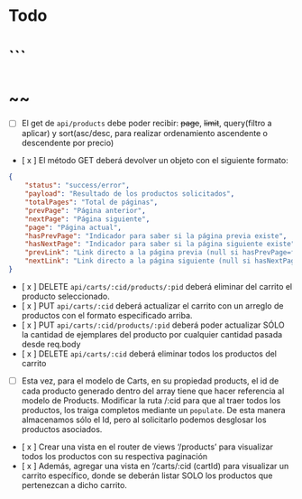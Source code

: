 # Todo
# ```
# ~~
- [  ] El get de ```api/products``` debe poder recibir: ~~page~~, ~~limit~~, query(filtro a aplicar) y sort(asc/desc, para realizar ordenamiento ascendente o descendente por precio)
- [ x ] El método GET deberá devolver un objeto con el siguiente formato:
```json
{
	"status": "success/error",
    "payload": "Resultado de los productos solicitados",
    "totalPages": "Total de páginas",
    "prevPage": "Página anterior",
    "nextPage": "Página siguiente",
    "page": "Página actual",
    "hasPrevPage": "Indicador para saber si la página previa existe",
    "hasNextPage": "Indicador para saber si la página siguiente existe",
    "prevLink": "Link directo a la página previa (null si hasPrevPage=false)",
    "nextLink": "Link directo a la página siguiente (null si hasNextPage=false)",
}
```
- [ x ] DELETE ```api/carts/:cid/products/:pid``` deberá eliminar del carrito el producto seleccionado.
- [ x ] PUT ```api/carts/:cid``` deberá actualizar el carrito con un arreglo de productos con el formato especificado arriba.
- [ x ] PUT ```api/carts/:cid/products/:pid``` deberá poder actualizar SÓLO la cantidad de ejemplares del producto por cualquier cantidad pasada desde req.body
- [ x ] DELETE ```api/carts/:cid``` deberá eliminar todos los productos del carrito 
- [  ] Esta vez, para el modelo de Carts, en su propiedad products, el id de cada producto generado dentro del array tiene que hacer referencia al modelo de Products. Modificar la ruta /:cid para que al traer todos los productos, los traiga completos mediante un ```populate```. De esta manera almacenamos sólo el Id, pero al solicitarlo podemos desglosar los productos asociados.
- [ x ] Crear una vista en el router de views ‘/products’ para visualizar todos los productos con su respectiva paginación
- [ x ] Además, agregar una vista en ‘/carts/:cid (cartId) para visualizar un carrito específico, donde se deberán listar SOLO los productos que pertenezcan a dicho carrito. 